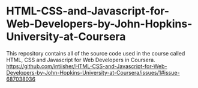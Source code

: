# HTML-CSS-and-Javascript-for-Web-Developers-by-John-Hopkins-University-at-Coursera

This repository contains all of the source code used in the course called HTML, CSS and Javascript for Web Developers in Coursera.
https://github.com/intiisher/HTML-CSS-and-Javascript-for-Web-Developers-by-John-Hopkins-University-at-Coursera/issues/1#issue-687038036

